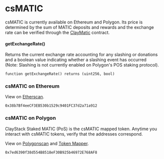 # csMATIC

csMATIC is currently available on Ethereum and Polygon. Its price is determined by the sum of MATIC deposits and rewards and the exchange rate can be verified through the [ClayMatic](/claymatic/overview) contract.

#### getExchangeRate()

Returns the current exchange rate accounting for any slashing or donations and a boolean value indicating whether a slashing event has occurred (Note: Slashing is not currently enabled on Polygon's POS staking protocol).

```solidity
function getExchangeRate() returns (uint256, bool)
```

### csMATIC on Ethereum
View on [Etherscan](https://etherscan.io/token/0x38b7bf4eecf3eb530b1529c9401fc37d2a71a912).

```
0x38b7Bf4eeCF3EB530b1529c9401FC37d2a71a912
```


### csMATIC on Polygon
ClayStack Staked MATIC (PoS) is the csMATIC mapped token. Anytime you interact with csMATIC tokens, verify that the addresses correspond.

View on [Polygonscan](https://polygonscan.com/token/0x7ed6390f38d554B8518eF30B925b46972E768AF8) and [Token Mapper](https://mapper.polygon.technology/).
```
0x7ed6390f38d554B8518eF30B925b46972E768AF8
```

